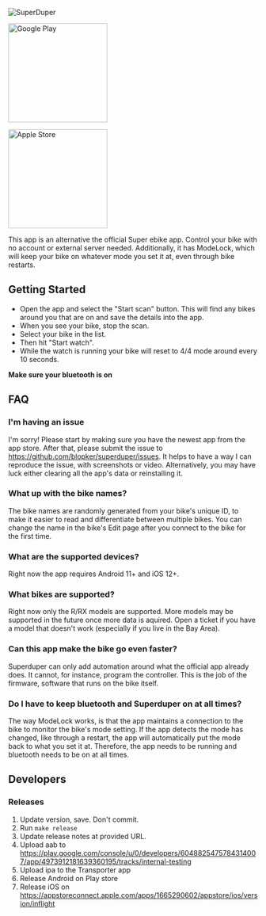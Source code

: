 ![SuperDuper](https://raw.githubusercontent.com/blopker/superduper/main/assets/superduper_android_feature.jpg)

[<img src="https://play.google.com/intl/en_us/badges/static/images/badges/en_badge_web_generic.png" alt="Google Play" width="200"/>](https://play.google.com/store/apps/details?id=io.kbl.superduper)

[<img src="https://explore.tivo.com/content/dam/tivo/explore/how-to/app-store-badge.png" alt="Apple Store" width="200"/>](https://testflight.apple.com/join/Tl0UibRY)

This app is an alternative the official Super ebike app. Control your bike with no account or external server needed. Additionally, it has ModeLock, which will keep your bike on whatever mode you set it at, even through bike restarts.

## Getting Started

- Open the app and select the "Start scan" button. This will find any bikes around you that are on and save the details into the app. 
- When you see your bike, stop the scan. 
- Select your bike in the list. 
- Then hit "Start watch". 
- While the watch is running your bike will reset to 4/4 mode around every 10 seconds.

**Make sure your bluetooth is on**

## FAQ
### I'm having an issue
I'm sorry! Please start by making sure you have the newest app from the app store. After that, please submit the issue to https://github.com/blopker/superduper/issues. It helps to have a way I can reproduce the issue, with screenshots or video. Alternatively, you may have luck either clearing all the app's data or reinstalling it.

### What up with the bike names?
The bike names are randomly generated from your bike's unique ID, to make it easier to read and differentiate between multiple bikes. You can change the name in the bike's Edit page after you connect to the bike for the first time.

### What are the supported devices?
Right now the app requires Android 11+ and iOS 12+. 

### What bikes are supported?
Right now only the R/RX models are supported. More models may be supported in the future once more data is aquired. Open a ticket if you have a model that doesn't work (especially if you live in the Bay Area).

### Can this app make the bike go even faster?
Superduper can only add automation around what the official app already does. It cannot, for instance, program the controller. This is the job of the firmware, software that runs on the bike itself.

### Do I have to keep bluetooth and Superduper on at all times?
The way ModeLock works, is that the app maintains a connection to the bike to monitor the bike's mode setting. If the app detects the mode has changed, like through a restart, the app will automatically put the mode back to what you set it at. Therefore, the app needs to be running and bluetooth needs to be on at all times.

## Developers
### Releases
1. Update version, save. Don't commit.
1. Run `make release`
1. Update release notes at provided URL.
1. Upload aab to https://play.google.com/console/u/0/developers/6048825475784314007/app/4973912181639360195/tracks/internal-testing
1. Upload ipa to the Transporter app
1. Release Android on Play store
1. Release iOS on https://appstoreconnect.apple.com/apps/1665290602/appstore/ios/version/inflight
